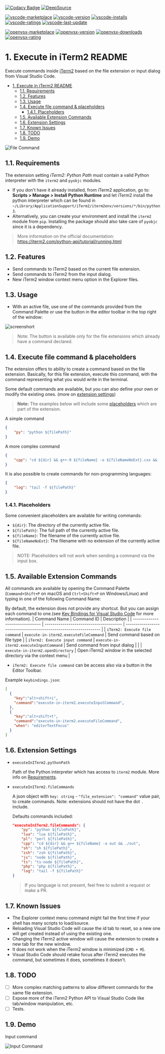 [![Codacy Badge](https://app.codacy.com/project/badge/Grade/de4f5f35d20642d0b84d60d5eae941d9)](https://www.codacy.com/gh/sisoe24/execute-in-iterm2/dashboard?utm_source=github.com&amp;utm_medium=referral&amp;utm_content=sisoe24/execute-in-iterm2&amp;utm_campaign=Badge_Grade)
[![DeepSource](https://deepsource.io/gh/sisoe24/execute-in-iterm2.svg/?label=active+issues&show_trend=true&token=_61Aj0xbCTjjbxPEod668-Ay)](https://deepsource.io/gh/sisoe24/execute-in-iterm2/?ref=repository-badge)

[![vscode-marketplace](https://img.shields.io/badge/vscode-marketplace-blue)](https://marketplace.visualstudio.com/items?itemName=virgilsisoe.execute-in-iterm2)
[![vscode-version](https://img.shields.io/visual-studio-marketplace/v/virgilsisoe.execute-in-iterm2)](https://marketplace.visualstudio.com/items?itemName=virgilsisoe.execute-in-iterm2&ssr=false#version-history)
[![vscode-installs](https://img.shields.io/visual-studio-marketplace/i/virgilsisoe.execute-in-iterm2)](https://marketplace.visualstudio.com/items?itemName=virgilsisoe.execute-in-iterm2)
[![vscode-ratings](https://img.shields.io/visual-studio-marketplace/r/virgilsisoe.execute-in-iterm2)](https://marketplace.visualstudio.com/items?itemName=virgilsisoe.execute-in-iterm2&ssr=false#review-details)
[![vscode-last-update](https://img.shields.io/visual-studio-marketplace/last-updated/virgilsisoe.execute-in-iterm2)](https://marketplace.visualstudio.com/items?itemName=virgilsisoe.execute-in-iterm2)

[![openvsx-marketplace](https://img.shields.io/badge/openvsx-marketplace-C160EF)](https://open-vsx.org/extension/virgilsisoe/execute-in-iterm2)
[![openvsx-version](https://img.shields.io/open-vsx/v/virgilsisoe/execute-in-iterm2?label=version)](https://open-vsx.org/extension/virgilsisoe/execute-in-iterm2/changes)
[![openvsx-downloads](https://img.shields.io/open-vsx/dt/virgilsisoe/execute-in-iterm2)](https://open-vsx.org/extension/virgilsisoe/execute-in-iterm2)
[![openvsx-rating](https://img.shields.io/open-vsx/rating/virgilsisoe/execute-in-iterm2)](https://open-vsx.org/extension/virgilsisoe/execute-in-iterm2/reviews)

# 1. Execute in iTerm2 README

Execute commands inside [iTerm2](https://iterm2.com/index.html) based on the file extension or input dialog from Visual Studio Code.

- [1. Execute in iTerm2 README](#1-execute-in-iterm2-readme)
  - [1.1. Requirements](#11-requirements)
  - [1.2. Features](#12-features)
  - [1.3. Usage](#13-usage)
  - [1.4. Execute file command \& placeholders](#14-execute-file-command--placeholders)
    - [1.4.1. Placeholders](#141-placeholders)
  - [1.5. Available Extension Commands](#15-available-extension-commands)
  - [1.6. Extension Settings](#16-extension-settings)
  - [1.7. Known Issues](#17-known-issues)
  - [1.8. TODO](#18-todo)
  - [1.9. Demo](#19-demo)

![File Command](/images/file_command2.gif)

## 1.1. Requirements

The extension setting *iTerm2: Python Path* must contain a valid Python interpreter with the `iterm2` and `pyobjc` modules.

- If you don't have it already installed, from iTerm2 application, go to: **Scripts > Manage > Install Python Runtime** and let iTerm2 install the python interpreter which can be found in `~/Library/ApplicationSupport/iTerm2/iterm2env/versions/*/bin/python3`.
- Alternatively, you can create your environment and install the `iterm2` module from `pip`. Installing the package should also take care of `pyobjc` since it is a dependency.

> More information on the official documentation: <https://iterm2.com/python-api/tutorial/running.html>

## 1.2. Features

- Send commands to iTerm2 based on the current file extension.
- Send commands to iTerm2 from the input dialog.
- New iTerm2 window context menu option in the Explorer files.

## 1.3. Usage

- With an active file, use one of the commands provided from the Command Palette or use the button in the editor toolbar in the top right of the window:

![screenshort](/images/screenshot.jpg)

>Note: The button is available only for the file extensions which already have a command declared.

## 1.4. Execute file command & placeholders

The extension offers to ability to create a command based on the file extension.
Basically, for this file extension, execute this command, with the command representing what you would write in the terminal.

Some default commands are available, but you can also define your own or modify the existing ones. (more on [extension settings](#16-extension-settings))

> **Note:** The examples below will include some [placeholders](#141-placeholders) which are part of the extension.

A simple command

```json
{
    "py": "python ${filePath}"
}
```

A more complex command

```json
{
    "cpp": "cd ${dir} && g++-9 ${fileName} -o ${fileNameNoExt}.cxx && ./${fileNameNoExt}.cxx"
}
```

It is also possible to create commands for non-programming languages:

```json
{
    "log": "tail -f ${filePath}"
}
```

### 1.4.1. Placeholders

Some convenient placeholders are available for writing commands:

- `${dir}`: The directory of the currently active file.
- `${filePath}`: The full path of the currently active file.
- `${fileName}`: The filename of the currently active file.
- `${fileNameNoExt}`: The filename with no extension of the currently active file.

> NOTE: Placeholders will not work when sending a command via the input box.

## 1.5. Available Extension Commands

All commands are available by opening the Command Palette (`Command+Shift+P` on macOS and `Ctrl+Shift+P` on Windows/Linux) and typing in one of the following Command Name:

By default, the extension does not provide any shortcut. But you can assign each command to one.(see [Key Bindings for Visual Studio Code](https://code.visualstudio.com/docs/getstarted/keybindings) for more information).
| Command Name                    | Command ID                              | Description                                                       |
| ------------------------------- | --------------------------------------- | ----------------------------------------------------------------- |
| `iTerm2: Execute file command`  | `execute-in-iterm2.executeFileCommand`  | Send command based on file type                                   |
| `iTerm2: Execute input command` | `execute-in-iterm2.executeInputCommand` | Send command from input dialog                                    |
|                                 | `execute-in-iterm2.openDirectory`       | Open iTerm2 window in the selected directory via the context menu |

- `iTerm2: Execute file command` can be access also via a button in the Editor Toolbar.

Example `keybindings.json`:

```json
[
  {
    "key":"alt+shift+i",
    "command":"execute-in-iterm2.executeInputCommand",
  },
  {
    "key":"alt+shift+t",
    "command":"execute-in-iterm2.executeFileCommand",
    "when": "editorTextFocus"
  }
]
```

## 1.6. Extension Settings

- `executeInITerm2.pythonPath`

  Path of the Python interpreter which has access to `iterm2` module. More info on [Requirements](#11-requirements).

- `executeInITerm2.fileCommands`

  A json object with `key: string` - `"file_extension": "command"` value pair, to create commands. Note: extensions should not have the dot `.` include.

  Defaults commands included:

  ```json
  "executeInITerm2.fileCommands": {
      "py": "python ${filePath}",
      "lua": "lua ${filePath}",
      "pl": "perl ${filePath}",
      "cpp": "cd ${dir} && g++ ${fileName} -o out && ./out",
      "sh": "sh ${filePath}",
      "zsh": "zsh ${filePath}",
      "js": "node ${filePath}",
      "ts": "ts-node ${filePath}",
      "php": "php ${filePath}",
      "log": "tail -f ${filePath}"
  }
  ```

  > If you language is not present, feel free to submit a request or make a PR.

## 1.7. Known Issues

- The Explorer context menu command might fail the first time if your shell has many scripts to load/source.
- Reloading Visual Studio Code will cause the id tab to reset, so a new one will get created instead of using the existing one.
- Changing the iTerm2 active window will cause the extension to create a new tab for the new window.
- It does not work when the iTerm2 window is minimized (`CMD + M`).
- Visual Studio Code should retake focus after iTerm2 executes the command, but sometimes it does, sometimes it doesn't.

## 1.8. TODO

- [ ] More complex matching patterns to allow different commands for the same file extension.
- [ ] Expose more of the iTerm2 Python API to Visual Studio Code like tab/window manipulation, etc.
- [ ] Tests.

## 1.9. Demo

Input command

![Input Command](/images/input_command.gif)